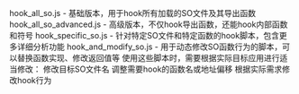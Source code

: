 hook_all_so.js - 基础版本，用于hook所有加载的SO文件及其导出函数
hook_all_so_advanced.js - 高级版本，不仅hook导出函数，还能hook内部函数和符号
hook_specific_so.js - 针对特定SO文件和特定函数的hook脚本，包含更多详细分析功能
hook_and_modify_so.js - 用于动态修改SO函数行为的脚本，可以替换函数实现、修改返回值等
使用这些脚本时，需要根据实际目标应用进行适当修改：
修改目标SO文件名
调整需要hook的函数名或地址偏移
根据实际需求修改hook行为
